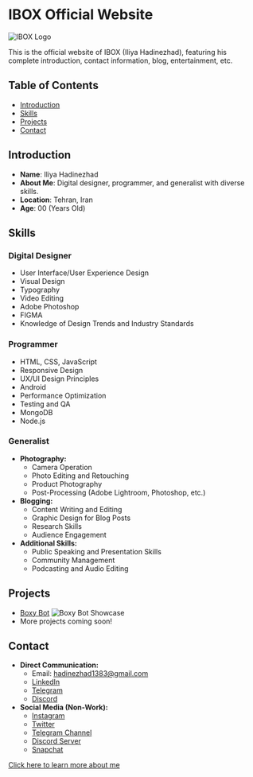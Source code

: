 # IBOX Official Website

![IBOX Logo](https://cdn.glitch.global/8352fc0e-bebe-4680-ae0b-269da8b54259/eye1.png?v=1700242730809)

This is the official website of IBOX (Iliya Hadinezhad), featuring his complete introduction, contact information, blog, entertainment, etc.

## Table of Contents
- [Introduction](#introduction)
- [Skills](#skills)
- [Projects](#projects)
- [Contact](#contact)

## Introduction
- **Name**: Iliya Hadinezhad
- **About Me**: Digital designer, programmer, and generalist with diverse skills.
- **Location**: Tehran, Iran
- **Age**: 00 (Years Old)

## Skills

### Digital Designer
- User Interface/User Experience Design
- Visual Design
- Typography
- Video Editing
- Adobe Photoshop
- FIGMA
- Knowledge of Design Trends and Industry Standards

### Programmer
- HTML, CSS, JavaScript
- Responsive Design
- UX/UI Design Principles
- Android
- Performance Optimization
- Testing and QA
- MongoDB
- Node.js

### Generalist
- **Photography:**
  - Camera Operation
  - Photo Editing and Retouching
  - Product Photography
  - Post-Processing (Adobe Lightroom, Photoshop, etc.)
- **Blogging:**
  - Content Writing and Editing
  - Graphic Design for Blog Posts
  - Research Skills
  - Audience Engagement
- **Additional Skills:**
  - Public Speaking and Presentation Skills
  - Community Management
  - Podcasting and Audio Editing

## Projects
- [Boxy Bot](https://boxy.boxypanel.repl.co/)
  ![Boxy Bot Showcase](https://cdn.glitch.global/8352fc0e-bebe-4680-ae0b-269da8b54259/projects-boxy.jpg?v=1699477157047)
- More projects coming soon!

## Contact
- **Direct Communication:**
  - Email: [hadinezhad1383@gmail.com](mailto:hadinezhad1383@gmail.com)
  - [LinkedIn](https://www.linkedin.com/in/iliyahadinezhad/)
  - [Telegram](https://t.me/IBOX_s)
  - [Discord](https://discord.com/users/655082737220452352)
- **Social Media (Non-Work):**
  - [Instagram](https://instagram.com/firstibox)
  - [Twitter](https://x.com/FirstIBOX)
  - [Telegram Channel](https://t.me/FirstIBOX)
  - [Discord Server](https://discord.gg/alshain-748914550082109541)
  - [Snapchat](https://www.snapchat.com/add/thisisibox)

[Click here to learn more about me](#)
